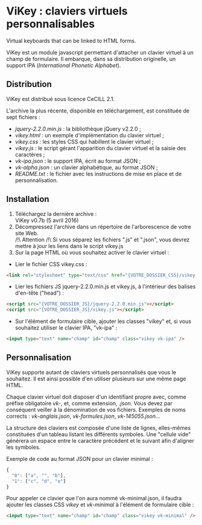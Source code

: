 # ViKey : claviers virtuels personnalisables
Virtual keyboards that can be linked to HTML forms.

ViKey est un module javascript permettant d'attacher un clavier virtuel à un champ de formulaire. Il embarque, dans sa distribution originelle, un support IPA (*International Phonetic Alphabet*).

## Distribution
ViKey est distribué sous licence CeCILL 2.1.

L'archive la plus récente, disponible en téléchargement, est constituée de sept fichiers :
- *jquery-2.2.0.min.js* : la bibliothèque jQuery v2.2.0 ;
- *vikey.html* : un exemple d'implémentation du clavier virtuel ;
- *vikey.css* : les styles CSS qui habillent le clavier virtuel ;
- *vikey.js* : le script gérant l'apparition du clavier virtuel et la saisie des caractères ;
- *vk-ipa.json* : le support IPA, écrit au format JSON ;
- *vk-alpha.json* : un clavier alphabétique, au format JSON ;
- *README.txt* : le fichier avec les instructions de mise en place et de personnalisation.

## Installation
1. Téléchargez la dernière archive :  
ViKey v0.7b (5 avril 2016)
2. Décompressez l'archive dans un répertoire de l'arborescence de votre site Web.  
/!\ Attention /!\ Si vous séparez les fichiers ".js" et ".json", vous devrez mettre à jour les liens dans le script vikey.js
3. Sur la page HTML où vous souhaitez activer le clavier virtuel :
- Lier le fichier CSS vikey.css :
```html
<link rel="stylesheet" type="text/css" href="{VOTRE_DOSSIER_CSS}/vikey.css" />
```
- Lier les fichiers JS jquery-2.2.0.min.js et vikey.js, à l'intérieur des balises d'en-tête ("head") :
```html
<script src="{VOTRE_DOSSIER_JS}/jquery-2.2.0.min.js"></script>
<script src="{VOTRE_DOSSIER_JS}/vikey.js"></script>
```
- Sur l'élément de formulaire cible, ajouter les classes "vikey" et, si vous souhaitez utiliser le clavier IPA, "vk-ipa" :
```html
<input type="text" name="champ" id="champ" class="vikey vk-ipa" />
```
## Personnalisation
ViKey supporte autant de claviers virtuels personnalisés que vous le souhaitez. Il est ainsi possible d'en utiliser plusieurs sur une même page HTML.

Chaque clavier virtuel doit disposer d'un identifiant propre avec, comme préfixe obligatoire *vk-*, et, comme extension, *.json*. Vous devez par conséquent veiller à la dénomination de vos fichiers. Exemples de noms corrects : *vk-anglais.json*, *vk-formules.json*, *vk-145055.json*…

La structure des claviers est composée d'une liste de lignes, elles-mêmes constituées d'un tableau listant les différents symboles. Une "cellule vide" générera un espace entre le caractère précédent et le suivant afin d'aligner les symboles.

Exemple de code au format JSON pour un clavier minimal :
```js
{
  "0": ["a", "", "b"],
  "1": ["c", "d", "e"]
}
```
Pour appeler ce clavier que l'on aura nommé vk-minimal.json, il faudra ajouter les classes CSS *vikey* et *vk-minimal* à l'élément de formulaire cible :
```html
<input type="text" name="champ" id="champ" class="vikey vk-minimal" />
```
